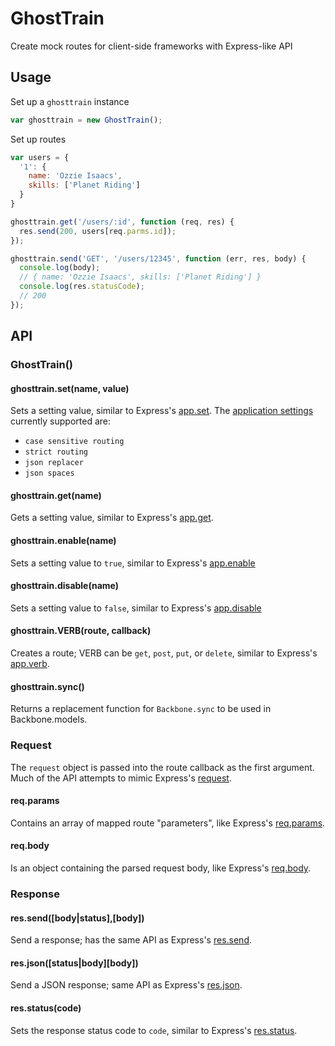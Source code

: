 # GhostTrain

Create mock routes for client-side frameworks with Express-like API

## Usage

Set up a `ghosttrain` instance

```javascript
var ghosttrain = new GhostTrain();
```

Set up routes

```javascript
var users = {
  '1': {
    name: 'Ozzie Isaacs',
    skills: ['Planet Riding']
  }
}

ghosttrain.get('/users/:id', function (req, res) {
  res.send(200, users[req.parms.id]);
});
```

```javascript
ghosttrain.send('GET', '/users/12345', function (err, res, body) {
  console.log(body);
  // { name: 'Ozzie Isaacs', skills: ['Planet Riding'] }
  console.log(res.statusCode);
  // 200
});
```

## API

### GhostTrain()

#### ghosttrain.set(name, value)

Sets a setting value, similar to Express's [app.set](http://expressjs.com/api.html#app.set). The [application settings](http://expressjs.com/api.html#app-settings) currently supported are:

* `case sensitive routing`
* `strict routing`
* `json replacer`
* `json spaces`

#### ghosttrain.get(name)

Gets a setting value, similar to Express's [app.get](http://expressjs.com/api.html#app.get).

#### ghosttrain.enable(name)

Sets a setting value to `true`, similar to Express's [app.enable](http://expressjs.com/api.html#app.enable)

#### ghosttrain.disable(name)

Sets a setting value to `false`, similar to Express's [app.disable](http://expressjs.com/api.html#app.disable)

#### ghosttrain.VERB(route, callback)

Creates a route; VERB can be `get`, `post`, `put`, or `delete`, similar to Express's [app.verb](http://expressjs.com/api.html#app.VERB).

#### ghosttrain.sync()

Returns a replacement function for `Backbone.sync` to be used in Backbone.models.

### Request

The `request` object is passed into the route callback as the first argument. Much of the API attempts to mimic Express's [request](http://expressjs.com/api.html#request).

#### req.params

Contains an array of mapped route "parameters", like Express's [req.params](http://expressjs.com/api.html#req.params).

#### req.body

Is an object containing the parsed request body, like Express's [req.body](http://expressjs.com/api.html#req.body).

### Response

#### res.send([body|status],[body])

Send a response; has the same API as Express's [res.send](http://expressjs.com/api.html#res.send).

#### res.json([status|body][body])

Send a JSON response; same API as Express's [res.json](http://expressjs.com/api.html#res.json).

#### res.status(code)

Sets the response status code to `code`, similar to Express's [res.status](http://expressjs.com/api.html#res.status).
